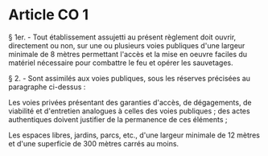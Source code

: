 # Article CO 1

§ 1er. - Tout établissement assujetti au présent règlement doit ouvrir, directement ou non, sur une ou plusieurs voies publiques d'une largeur minimale de 8 mètres permettant l'accès et la mise en oeuvre faciles du matériel nécessaire pour combattre le feu et opérer les sauvetages.

§ 2. - Sont assimilés aux voies publiques, sous les réserves précisées au paragraphe ci-dessus :

Les voies privées présentant des garanties d'accès, de dégagements, de viabilité et d'entretien analogues à celles des voies publiques ; des actes authentiques doivent justifier de la permanence de ces éléments ;

Les espaces libres, jardins, parcs, etc., d'une largeur minimale de 12 mètres et d'une superficie de 300 mètres carrés au moins.

